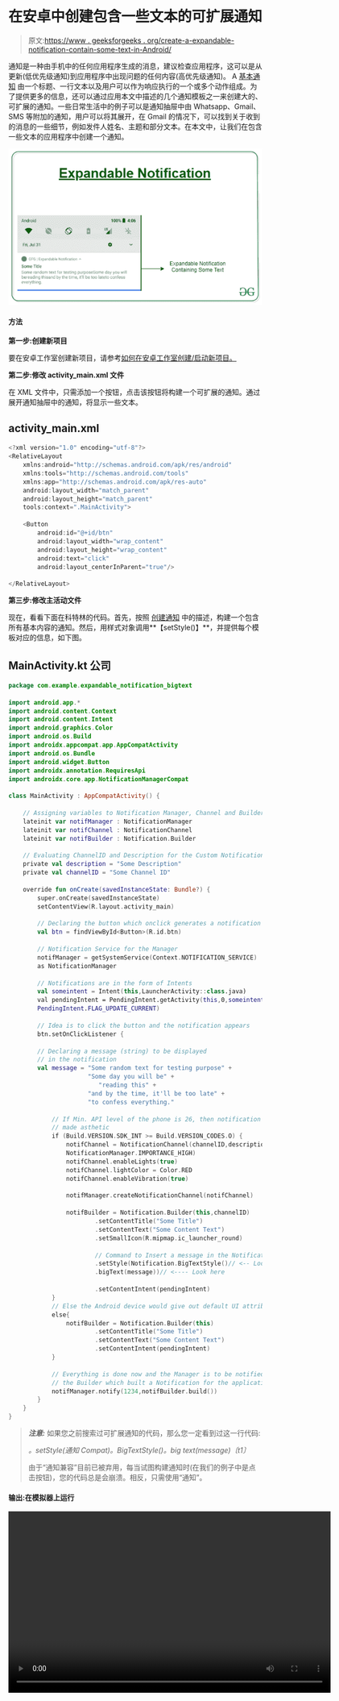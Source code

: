 # 在安卓中创建包含一些文本的可扩展通知

> 原文:[https://www . geeksforgeeks . org/create-a-expandable-notification-contain-some-text-in-Android/](https://www.geeksforgeeks.org/create-an-expandable-notification-containing-some-text-in-android/)

通知是一种由手机中的任何应用程序生成的消息，建议检查应用程序，这可以是从更新(低优先级通知)到应用程序中出现问题的任何内容(高优先级通知)。 A [基本通知](https://www.geeksforgeeks.org/notifications-in-kotlin/) 由一个标题、一行文本以及用户可以作为响应执行的一个或多个动作组成。为了提供更多的信息，还可以通过应用本文中描述的几个通知模板之一来创建大的、可扩展的通知。一些日常生活中的例子可以是通知抽屉中由 Whatsapp、Gmail、SMS 等附加的通知，用户可以将其展开，在 Gmail 的情况下，可以找到关于收到的消息的一些细节，例如发件人姓名、主题和部分文本。在本文中，让我们在包含一些文本的应用程序中创建一个通知。

![expandable notification](img/0962d164a7f81e690313ccc253122361.png)

#### 方法

**第一步:创建新项目**

要在安卓工作室创建新项目，请参考[如何在安卓工作室创建/启动新项目。](https://www.geeksforgeeks.org/android-how-to-create-start-a-new-project-in-android-studio/)

**第二步:修改 activity_main.xml 文件**

在 XML 文件中，只需添加一个按钮，点击该按钮将构建一个可扩展的通知。通过展开通知抽屉中的通知，将显示一些文本。

## activity_main.xml

```kt
<?xml version="1.0" encoding="utf-8"?>
<RelativeLayout
    xmlns:android="http://schemas.android.com/apk/res/android"
    xmlns:tools="http://schemas.android.com/tools"
    xmlns:app="http://schemas.android.com/apk/res-auto"
    android:layout_width="match_parent"
    android:layout_height="match_parent"
    tools:context=".MainActivity">

    <Button
        android:id="@+id/btn"
        android:layout_width="wrap_content"
        android:layout_height="wrap_content"
        android:text="click"
        android:layout_centerInParent="true"/>

</RelativeLayout>
```

**第三步:修改主活动文件**

现在，看看下面在科特林的代码。首先，按照 [创建通知](https://www.geeksforgeeks.org/notifications-in-kotlin/) 中的描述，构建一个包含所有基本内容的通知。然后，用样式对象调用**【setStyle()】**，并提供每个模板对应的信息，如下图。

## MainActivity.kt 公司

```kt
package com.example.expandable_notification_bigtext

import android.app.*
import android.content.Context
import android.content.Intent
import android.graphics.Color
import android.os.Build
import androidx.appcompat.app.AppCompatActivity
import android.os.Bundle
import android.widget.Button
import androidx.annotation.RequiresApi
import androidx.core.app.NotificationManagerCompat

class MainActivity : AppCompatActivity() {

    // Assigning variables to Notification Manager, Channel and Builder
    lateinit var notifManager : NotificationManager
    lateinit var notifChannel : NotificationChannel
    lateinit var notifBuilder : Notification.Builder

    // Evaluating ChannelID and Description for the Custom Notification
    private val description = "Some Description"
    private val channelID = "Some Channel ID"

    override fun onCreate(savedInstanceState: Bundle?) {
        super.onCreate(savedInstanceState)
        setContentView(R.layout.activity_main)

        // Declaring the button which onclick generates a notification
        val btn = findViewById<Button>(R.id.btn)

        // Notification Service for the Manager
        notifManager = getSystemService(Context.NOTIFICATION_SERVICE) 
        as NotificationManager

        // Notifications are in the form of Intents
        val someintent = Intent(this,LauncherActivity::class.java)
        val pendingIntent = PendingIntent.getActivity(this,0,someintent,
        PendingIntent.FLAG_UPDATE_CURRENT)

        // Idea is to click the button and the notification appears
        btn.setOnClickListener {

        // Declaring a message (string) to be displayed 
        // in the notification
        val message = "Some random text for testing purpose" +
                      "Some day you will be" +
                         "reading this" +
                      "and by the time, it'll be too late" +
                      "to confess everything."

            // If Min. API level of the phone is 26, then notification could be 
            // made asthetic
            if (Build.VERSION.SDK_INT >= Build.VERSION_CODES.O) {
                notifChannel = NotificationChannel(channelID,description,
                NotificationManager.IMPORTANCE_HIGH)
                notifChannel.enableLights(true)
                notifChannel.lightColor = Color.RED
                notifChannel.enableVibration(true)

                notifManager.createNotificationChannel(notifChannel)

                notifBuilder = Notification.Builder(this,channelID)
                        .setContentTitle("Some Title")
                        .setContentText("Some Content Text")
                        .setSmallIcon(R.mipmap.ic_launcher_round)

                        // Command to Insert a message in the Notification
                        .setStyle(Notification.BigTextStyle()// <-- Look here
                        .bigText(message))// <---- Look here

                        .setContentIntent(pendingIntent)
            }
            // Else the Android device would give out default UI attributes
            else{
                notifBuilder = Notification.Builder(this)
                        .setContentTitle("Some Title")
                        .setContentText("Some Content Text")
                        .setContentIntent(pendingIntent)
            }

            // Everything is done now and the Manager is to be notified about 
            // the Builder which built a Notification for the application
            notifManager.notify(1234,notifBuilder.build())
        }
    }
}
```

> ***注意:*** 如果您之前搜索过可扩展通知的代码，那么您一定看到过这一行代码:
> 
> *。setStyle(通知 Compat)。BigTextStyle()。big text(message)〔t1〕*
> 
> 由于“通知兼容”目前已被弃用，每当试图构建通知时(在我们的例子中是点击按钮)，您的代码总是会崩溃。相反，只需使用“通知”。

#### 输出:在模拟器上运行

<video class="wp-video-shortcode" id="video-458484-1" width="640" height="360" preload="metadata" controls=""><source type="video/mp4" src="https://media.geeksforgeeks.org/wp-content/uploads/20200813172100/expandable-notification.mp4?_=1">[https://media.geeksforgeeks.org/wp-content/uploads/20200813172100/expandable-notification.mp4](https://media.geeksforgeeks.org/wp-content/uploads/20200813172100/expandable-notification.mp4)</video>